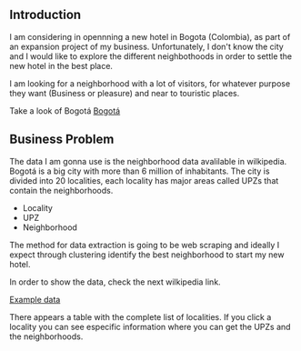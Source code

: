 ## Introduction

I am considering in opennning a new hotel in Bogota (Colombia), as part of an expansion project of my business. Unfortunately, I don't know the city and I would like to explore the different neighbothoods in order to settle the new hotel in the best place.

I am looking for a neighborhood with a lot of visitors, for whatever purpose they want (Business or pleasure) and near to touristic places.

Take a look of Bogotá
[Bogotá](https://es.wikipedia.org/wiki/Bogot%C3%A1)

## Business Problem

The data I am gonna use is the neighborhood data avalilable in wilkipedia. Bogotá is a big city with more than 6 million of inhabitants. The city is divided into 20 localities, each locality has major areas called UPZs that contain the neighborhoods.

* Locality
 * UPZ
  * Neighborhood

The method for data extraction is going to be web scraping and ideally I expect through clustering identify the best neighborhood to start my new hotel.

In order to show the data, check the next wilkipedia link. 

[Example data](https://es.wikipedia.org/wiki/Anexo:Localidades_de_Bogot%C3%A1)

There appears a table with the complete list of localities. If you click a locality you can see especific information where you can get the UPZs and the neighborhoods.

